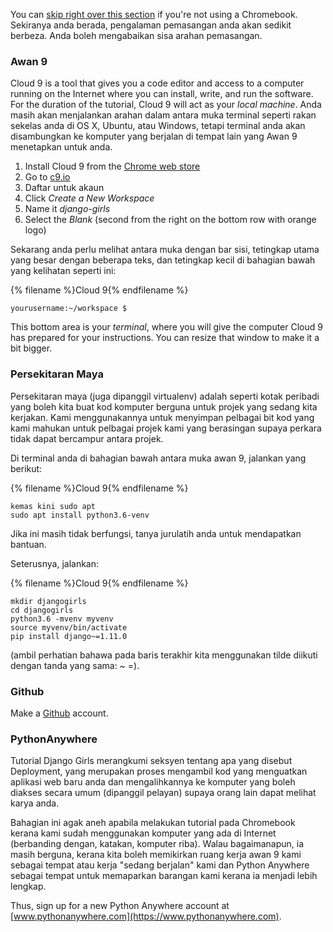 You can [skip right over this section](http://tutorial.djangogirls.org/en/installation/#install-python) if you're not using a Chromebook. Sekiranya anda berada, pengalaman pemasangan anda akan sedikit berbeza. Anda boleh mengabaikan sisa arahan pemasangan.

### Awan 9

Cloud 9 is a tool that gives you a code editor and access to a computer running on the Internet where you can install, write, and run the software. For the duration of the tutorial, Cloud 9 will act as your *local machine*. Anda masih akan menjalankan arahan dalam antara muka terminal seperti rakan sekelas anda di OS X, Ubuntu, atau Windows, tetapi terminal anda akan disambungkan ke komputer yang berjalan di tempat lain yang Awan 9 menetapkan untuk anda.

1. Install Cloud 9 from the [Chrome web store](https://chrome.google.com/webstore/detail/cloud9/nbdmccoknlfggadpfkmcpnamfnbkmkcp)
2. Go to [c9.io](https://c9.io)
3. Daftar untuk akaun
4. Click *Create a New Workspace*
5. Name it *django-girls*
6. Select the *Blank* (second from the right on the bottom row with orange logo)

Sekarang anda perlu melihat antara muka dengan bar sisi, tetingkap utama yang besar dengan beberapa teks, dan tetingkap kecil di bahagian bawah yang kelihatan seperti ini:

{% filename %}Cloud 9{% endfilename %}

    yourusername:~/workspace $
    

This bottom area is your *terminal*, where you will give the computer Cloud 9 has prepared for your instructions. You can resize that window to make it a bit bigger.

### Persekitaran Maya

Persekitaran maya (juga dipanggil virtualenv) adalah seperti kotak peribadi yang boleh kita buat kod komputer berguna untuk projek yang sedang kita kerjakan. Kami menggunakannya untuk menyimpan pelbagai bit kod yang kami mahukan untuk pelbagai projek kami yang berasingan supaya perkara tidak dapat bercampur antara projek.

Di terminal anda di bahagian bawah antara muka awan 9, jalankan yang berikut:

{% filename %}Cloud 9{% endfilename %}

    kemas kini sudo apt
    sudo apt install python3.6-venv
    

Jika ini masih tidak berfungsi, tanya jurulatih anda untuk mendapatkan bantuan.

Seterusnya, jalankan:

{% filename %}Cloud 9{% endfilename %}

    mkdir djangogirls
    cd djangogirls
    python3.6 -mvenv myvenv
    source myvenv/bin/activate
    pip install django~=1.11.0
    

(ambil perhatian bahawa pada baris terakhir kita menggunakan tilde diikuti dengan tanda yang sama: ~ =).

### Github

Make a [Github](https://github.com) account.

### PythonAnywhere

Tutorial Django Girls merangkumi seksyen tentang apa yang disebut Deployment, yang merupakan proses mengambil kod yang menguatkan aplikasi web baru anda dan mengalihkannya ke komputer yang boleh diakses secara umum (dipanggil pelayan) supaya orang lain dapat melihat karya anda.

Bahagian ini agak aneh apabila melakukan tutorial pada Chromebook kerana kami sudah menggunakan komputer yang ada di Internet (berbanding dengan, katakan, komputer riba). Walau bagaimanapun, ia masih berguna, kerana kita boleh memikirkan ruang kerja awan 9 kami sebagai tempat atau kerja "sedang berjalan" kami dan Python Anywhere sebagai tempat untuk memaparkan barangan kami kerana ia menjadi lebih lengkap.

Thus, sign up for a new Python Anywhere account at [www.pythonanywhere.com](https://www.pythonanywhere.com).